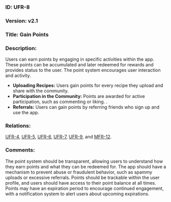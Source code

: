 ### ID: UFR-8 

### Version: v2.1
 
### Title: Gain Points 
  
### Description: 

Users can earn points by engaging in specific activities within the app. These points can be accumulated and later redeemed for rewards and provides status to the user. The point system encourages user interaction and activity.

* **Uploading Recipes:** Users gain points for every recipe they upload and share with the community.
* **Participation in the Community:** Points are awarded for active participation, such as commenting or liking. .
* **Referrals:** Users can gain points by referring friends who sign up and use the app.

### Relations:
[UFR-4](https://github.com/carmensat/RECIPE-ROULETTE/blob/main/REQUIREMENTS/UFR-4.md), 
[UFR-5](https://github.com/carmensat/RECIPE-ROULETTE/blob/main/REQUIREMENTS/UFR-5.md),
[UFR-6](https://github.com/carmensat/RECIPE-ROULETTE/blob/main/REQUIREMENTS/UFR-6.md), 
[UFR-7](https://github.com/carmensat/RECIPE-ROULETTE/blob/main/REQUIREMENTS/UFR-7.md), 
[UFR-9](https://github.com/carmensat/RECIPE-ROULETTE/blob/main/REQUIREMENTS/UFR-9.md), and
[MFR-12](https://github.com/carmensat/RECIPE-ROULETTE/blob/main/REQUIREMENTS/MFR-12.md). 


### Comments: 
 The point system should be transparent, allowing users to understand how they earn points and what they can be redeemed for. The app should have a mechanism to prevent abuse or fraudulent behavior, such as spammy uploads or excessive referrals. Points should be trackable within the user profile, and users should have access to their point balance at all times. Points may have an expiration period to encourage continued engagement, with a notification system to alert users about upcoming expirations.

